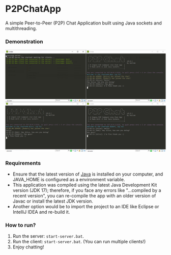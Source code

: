 # P2PChatApp
A simple Peer-to-Peer (P2P) Chat Application built using Java sockets and multithreading.
### Demonstration
![demo](https://github.com/hhamdan95/P2PChatApp/blob/master/demo.png?raw=true)
### Requirements
- Ensure that the latest version of [Java](https://www.oracle.com/java/technologies/downloads/) is installed on your computer, and JAVA_HOME is configured as a environment variable.
- This application was compiled using the latest Java Development Kit version (JDK 17); therefore, if you face any errors like "...compiled by a recent version", you can re-compile the app with an older version of Javac or install the latest JDK version.
- Another option would be to import the project to an IDE like Eclipse or IntelliJ IDEA and re-build it.
### How to run?
1. Run the server: `start-server.bat`.
2. Run the client: `start-server.bat`. (You can run multiple clients!)
3. Enjoy chatting!
